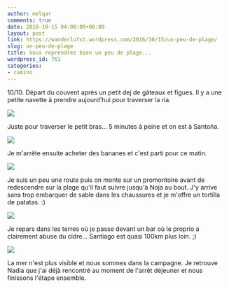 ```yaml
---
author: melqar
comments: true
date: 2016-10-15 04:00:00+00:00
layout: post
link: https://wanderlufst.wordpress.com/2016/10/15/un-peu-de-plage/
slug: un-peu-de-plage
title: Vous reprendrez bien un peu de plage...
wordpress_id: 761
categories:
- camino
---
```


10/10. Départ du couvent après un petit dej de gâteaux et figues. Il y a une petite navette à prendre aujourd'hui pour traverser la ria.

[![](http://wanderlufst.files.wordpress.com/2016/10/wp-image-2012361602jpg.jpg)](http://wanderlufst.files.wordpress.com/2016/10/wp-image-2012361602jpg.jpg)

Juste pour traverser le petit bras... 5 minutes à peine et on est à Santoña. 

[![](http://wanderlufst.files.wordpress.com/2016/10/wp-image-1697984081jpg.jpg)](http://wanderlufst.files.wordpress.com/2016/10/wp-image-1697984081jpg.jpg)

Je m'arrête ensuite acheter des bananes et c'est parti pour ce matin.

[![](http://wanderlufst.files.wordpress.com/2016/10/wp-image-2141560433jpg.jpg)](http://wanderlufst.files.wordpress.com/2016/10/wp-image-2141560433jpg.jpg)

Je suis un peu une route puis on monte sur un promontoire avant de redescendre sur la plage qu'il faut suivre jusqu'à Noja au bout. J'y arrive sans trop embarquer de sable dans les chaussures et je m'offre  un tortilla de patatas. :)

[![](http://wanderlufst.files.wordpress.com/2016/10/wp-image-1551096095jpg.jpg)](http://wanderlufst.files.wordpress.com/2016/10/wp-image-1551096095jpg.jpg)

Je repars dans les terres où je passe devant un bar où le proprio a clairement abuse du cidre... Santiago est quasi 100km plus loin. ;)

[![](http://wanderlufst.files.wordpress.com/2016/10/wp-image-2101706307jpg.jpg)](http://wanderlufst.files.wordpress.com/2016/10/wp-image-2101706307jpg.jpg)

La mer n'est plus visible et nous sommes dans la campagne. Je retrouve Nadia que j'ai déjà rencontré au moment de l'arrêt déjeuner et nous finissons l'étape ensemble.
